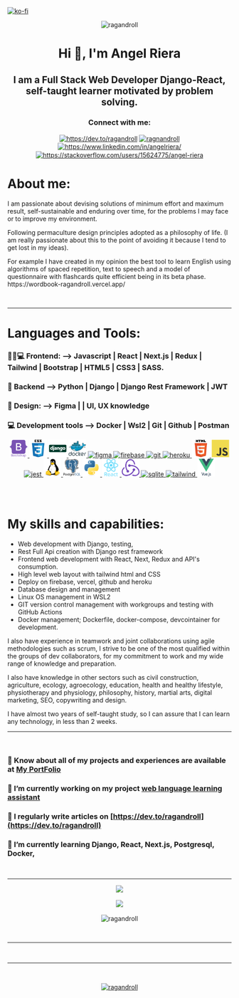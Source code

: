 [![ko-fi](https://ko-fi.com/img/githubbutton_sm.svg)](https://ko-fi.com/X8X0D2W8Z)

<p align="center"> <img src="https://komarev.com/ghpvc/?username=ragandroll&label=Profile%20views&color=0e75b6&style=flat" alt="ragandroll" /> </p>






<h1 align="center">Hi 👋, I'm Angel Riera</h1>
<h2 align="center">I am a Full Stack Web Developer Django-React, self-taught learner motivated by problem solving.</h2>
<h3 align="center">Connect with me:</h3>
<p align="center">
<a target="blank" href="https://dev.to/ragandroll" target="blank"><img align="center" src="https://raw.githubusercontent.com/rahuldkjain/github-profile-readme-generator/master/src/images/icons/Social/devto.svg" alt="https://dev.to/ragandroll" height="30" width="40" /></a>
<a target="blank" href="https://twitter.com/ragnandroll" target="blank"><img align="center" src="https://raw.githubusercontent.com/rahuldkjain/github-profile-readme-generator/master/src/images/icons/Social/twitter.svg" alt="ragnandroll" height="30" width="40" /></a>
<a target="blank" href="https://www.linkedin.com/in/angelriera/" target="blank"><img align="center" src="https://raw.githubusercontent.com/rahuldkjain/github-profile-readme-generator/master/src/images/icons/Social/linked-in-alt.svg" alt="https://www.linkedin.com/in/angelriera/" height="30" width="40" /></a>
<a target="blank" href="https://stackoverflow.com/users/15624775/angel-riera" target="blank"><img align="center" src="https://raw.githubusercontent.com/rahuldkjain/github-profile-readme-generator/master/src/images/icons/Social/stack-overflow.svg" alt="https://stackoverflow.com/users/15624775/angel-riera" height="30" width="40" /></a>
</p>


# About me:

<p>I am passionate about devising solutions of <span>minimum effort and maximum result, self-sustainable and enduring over time,</span> for the problems I may face or to improve my environment.</p>
<p>
Following <span>permaculture design principles adopted as a philosophy of life.</span>
<span>(I am really passionate about this to the point of avoiding it because I tend to get lost in my ideas).</span>
</p>
<p>
For example I have created in my opinion the best tool to learn English using <span></span> algorithms of spaced repetition, text to speech and a model of questionnaire with flashcards quite efficient being in its beta phase.
https://wordbook-ragandroll.vercel.app/
</p>

<br>
<hr>

# Languages and Tools:

### 👨🏻💻 Frontend: --> Javascript | React | Next.js | Redux | Tailwind | Bootstrap | HTML5 | CSS3 | SASS.
### 🧮 Backend --> Python | Django | Django Rest Framework | JWT 
### 🎨 Design: --> Figma | | UI, UX knowledge
### 💻 Development tools --> Docker | Wsl2 | Git | Github | Postman

<p align="center"> <a target="blank" href="https://getbootstrap.com" target="_blank" rel="noreferrer"> <img src="https://raw.githubusercontent.com/devicons/devicon/master/icons/bootstrap/bootstrap-plain-wordmark.svg" alt="bootstrap" width="40" height="40"/> </a> <a target="blank" href="https://www.w3schools.com/css/" target="_blank" rel="noreferrer"> <img src="https://raw.githubusercontent.com/devicons/devicon/master/icons/css3/css3-original-wordmark.svg" alt="css3" width="40" height="40"/> </a> <a target="blank" href="https://www.djangoproject.com/" target="_blank" rel="noreferrer"> <img src="https://raw.githubusercontent.com/devicons/devicon/master/icons/django/django-original.svg" alt="django" width="40" height="40"/> </a> <a target="blank" href="https://www.docker.com/" target="_blank" rel="noreferrer"> <img src="https://raw.githubusercontent.com/devicons/devicon/master/icons/docker/docker-original-wordmark.svg" alt="docker" width="40" height="40"/> </a> <a target="blank" href="https://www.figma.com/" target="_blank" rel="noreferrer"> <img src="https://www.vectorlogo.zone/logos/figma/figma-icon.svg" alt="figma" width="40" height="40"/> </a> <a target="blank" href="https://firebase.google.com/" target="_blank" rel="noreferrer"> <img src="https://www.vectorlogo.zone/logos/firebase/firebase-icon.svg" alt="firebase" width="40" height="40"/> </a> <a target="blank" href="https://git-scm.com/" target="_blank" rel="noreferrer"> <img src="https://www.vectorlogo.zone/logos/git-scm/git-scm-icon.svg" alt="git" width="40" height="40"/> </a> <a target="blank" href="https://heroku.com" target="_blank" rel="noreferrer"> <img src="https://www.vectorlogo.zone/logos/heroku/heroku-icon.svg" alt="heroku" width="40" height="40"/> </a> <a target="blank" href="https://www.w3.org/html/" target="_blank" rel="noreferrer"> <img src="https://raw.githubusercontent.com/devicons/devicon/master/icons/html5/html5-original-wordmark.svg" alt="html5" width="40" height="40"/> </a> <a target="blank" href="https://developer.mozilla.org/en-US/docs/Web/JavaScript" target="_blank" rel="noreferrer"> <img src="https://raw.githubusercontent.com/devicons/devicon/master/icons/javascript/javascript-original.svg" alt="javascript" width="40" height="40"/> </a> <a target="blank" href="https://jestjs.io" target="_blank" rel="noreferrer"> <img src="https://www.vectorlogo.zone/logos/jestjsio/jestjsio-icon.svg" alt="jest" width="40" height="40"/> </a> <a target="blank" href="https://www.linux.org/" target="_blank" rel="noreferrer"> <img src="https://raw.githubusercontent.com/devicons/devicon/master/icons/linux/linux-original.svg" alt="linux" width="40" height="40"/> </a> <a target="blank" href="https://www.postgresql.org" target="_blank" rel="noreferrer"> <img src="https://raw.githubusercontent.com/devicons/devicon/master/icons/postgresql/postgresql-original-wordmark.svg" alt="postgresql" width="40" height="40"/> </a> <a target="blank" href="https://www.python.org" target="_blank" rel="noreferrer"> <img src="https://raw.githubusercontent.com/devicons/devicon/master/icons/python/python-original.svg" alt="python" width="40" height="40"/> </a> <a target="blank" href="https://reactjs.org/" target="_blank" rel="noreferrer"> <img src="https://raw.githubusercontent.com/devicons/devicon/master/icons/react/react-original-wordmark.svg" alt="react" width="40" height="40"/> </a> <a target="blank" href="https://redux.js.org" target="_blank" rel="noreferrer"> <img src="https://raw.githubusercontent.com/devicons/devicon/master/icons/redux/redux-original.svg" alt="redux" width="40" height="40"/> </a> <a target="blank" href="https://www.sqlite.org/" target="_blank" rel="noreferrer"> <img src="https://www.vectorlogo.zone/logos/sqlite/sqlite-icon.svg" alt="sqlite" width="40" height="40"/> </a> <a target="blank" href="https://tailwindcss.com/" target="_blank" rel="noreferrer"> <img src="https://www.vectorlogo.zone/logos/tailwindcss/tailwindcss-icon.svg" alt="tailwind" width="40" height="40"/> </a> <a target="_blank" href="https://vuejs.org/" target="_blank" rel="noreferrer"> <img src="https://raw.githubusercontent.com/devicons/devicon/master/icons/vuejs/vuejs-original-wordmark.svg" alt="vuejs" width="40" height="40"/> </a> </p>

<br>
<br>


# My skills and capabilities: 

- Web development with Django, testing, 
- Rest Full Api creation with Django rest framework
- Frontend web development with React, Next, Redux and API's consumption.
- High level web layout with tailwind html and CSS
- Deploy on firebase, vercel, github and heroku
- Database design and management
- Linux OS management in WSL2
- GIT version control management with workgroups and testing with GitHub Actions
- Docker management; Dockerfile, docker-compose, devcointainer for development.

I also have experience in teamwork and joint collaborations using agile methodologies such as scrum, I strive to be one of the most qualified within the groups of dev collaborators, for my commitment to work and my wide range of knowledge and preparation.

I also have knowledge in other sectors such as civil construction, agriculture, ecology, agroecology, education, health and healthy lifestyle, physiotherapy and physiology, philosophy, history, martial arts, digital marketing, SEO, copywriting and design.

I have almost two years of self-taught study, so I can assure that I can learn any technology, in less than 2 weeks.

<hr/>
<br>

### 📄 Know about all of my projects and experiences are available at [My PortFolio](https://angel-riera.vercel.app/)
### 🔭 I’m currently working on my project [web language learning assistant](https://wordbook-ragandroll.vercel.app/)
### 📝 I regularly write articles on [https://dev.to/ragandroll](https://dev.to/ragandroll)
### 🌱 I’m currently learning **Django, React, Next.js, Postgresql, Docker,**

<br>
<hr>

<p align="center"> 
<img   src="https://github-readme-stats.vercel.app/api/top-langs/?username=ragandroll&layout=compact&langs_count=7&theme=chartreuse-dark"/>
</p>

<p align="center"> 
<img  src="https://github-readme-stats.vercel.app/api?username=ragandroll&show_icons=true&theme=chartreuse-dark&include_all_commits=true&count_private=true"/>
</p>

<p align="center" >
<img  src="https://github-readme-streak-stats.herokuapp.com/?user=ragandroll&layout=compact&langs_count=7&theme=chartreuse-dark" alt="ragandroll" />
</p>

<br>
<hr/>
<br>

<hr/>
<br>
<p align="center"> <a target="blank" href="https://ragandroll.github.io/RagAndRoll/" ><img src="https://github-profile-trophy.vercel.app/?username=ragandroll" alt="ragandroll" /></a> </p>
